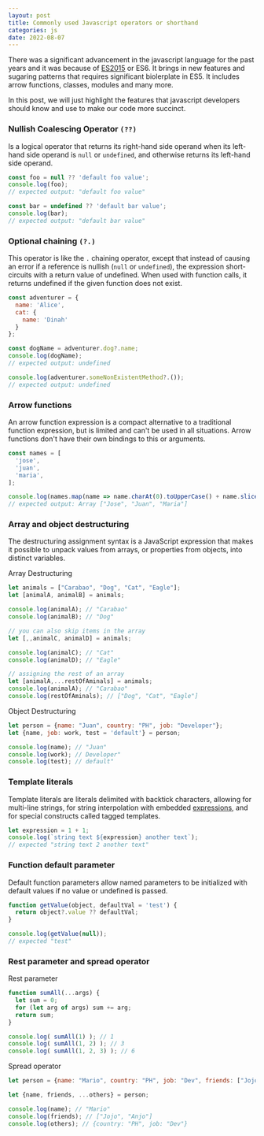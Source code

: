 ```yaml
---
layout: post
title: Commonly used Javascript operators or shorthand
categories: js
date: 2022-08-07
---
```


There was a significant advancement in the javascript language for the past years and it was because of
[ES2015](https://262.ecma-international.org/6.0/) or ES6. It brings in new features and sugaring patterns that
requires significant biolerplate in ES5. It includes arrow functions, classes, modules and many more.

In this post, we will just highlight the features that javascript developers should know and use to make
our code more succinct.

### Nullish Coalescing Operator `(??)`
Is a logical operator that returns its right-hand side operand when its left-hand side operand is `null` or `undefined`, and otherwise returns its left-hand side operand.

```js
const foo = null ?? 'default foo value';
console.log(foo);
// expected output: "default foo value"

const bar = undefined ?? 'default bar value';
console.log(bar);
// expected output: "default bar value"
```

### Optional chaining `(?.)`
This operator is like the `.` chaining operator, except that instead of causing an error if a reference is nullish (`null` or `undefined`), the expression short-circuits with a return value of undefined.
When used with function calls, it returns undefined if the given function does not exist.

```js
const adventurer = {
  name: 'Alice',
  cat: {
    name: 'Dinah'
  }
};

const dogName = adventurer.dog?.name;
console.log(dogName);
// expected output: undefined

console.log(adventurer.someNonExistentMethod?.());
// expected output: undefined
```

### Arrow functions
An arrow function expression is a compact alternative to a traditional function expression, but is limited and can't be used in all situations.
Arrow functions don't have their own bindings to this or arguments.

```js
const names = [
  'jose',
  'juan',
  'maria',
];

console.log(names.map(name => name.charAt(0).toUpperCase() + name.slice(1)));
// expected output: Array ["Jose", "Juan", "Maria"]
```

### Array and object destructuring
The destructuring assignment syntax is a JavaScript expression that makes it possible to unpack values from arrays, or properties from objects, into distinct variables.

Array Destructuring

```js
let animals = ["Carabao", "Dog", "Cat", "Eagle"];
let [animalA, animalB] = animals;

console.log(animalA); // "Carabao"
console.log(animalB); // "Dog"

// you can also skip items in the array
let [,,animalC, animalD] = animals;

console.log(animalC); // "Cat"
console.log(animalD); // "Eagle"

// assigning the rest of an array
let [animalA,...restOfAminals] = animals;
console.log(animalA); // "Carabao"
console.log(restOfAminals); // ["Dog", "Cat", "Eagle"]
```

Object Destructuring

```js
let person = {name: "Juan", country: "PH", job: "Developer"};
let {name, job: work, test = 'default'} = person;

console.log(name); // "Juan"
console.log(work); // Developer"
console.log(test); // default"
```

### Template literals
Template literals are literals delimited with backtick characters, allowing for multi-line strings,
for string interpolation with embedded [expressions](https://developer.mozilla.org/en-US/docs/Web/JavaScript/Guide/Expressions_and_Operators),
and for special constructs called tagged templates.

```js
let expression = 1 + 1;
console.log(`string text ${expression} another text`);
// expected "string text 2 another text"
```

### Function default parameter
Default function parameters allow named parameters to be initialized with default values if no value or undefined is passed.

```js
function getValue(object, defaultVal = 'test') {
  return object?.value ?? defaultVal;
}

console.log(getValue(null));
// expected "test"
```

### Rest parameter and spread operator

Rest parameter

```js
function sumAll(...args) {
  let sum = 0;
  for (let arg of args) sum += arg;
  return sum;
}

console.log( sumAll(1) ); // 1
console.log( sumAll(1, 2) ); // 3
console.log( sumAll(1, 2, 3) ); // 6
```

Spread operator

```js
let person = {name: "Mario", country: "PH", job: "Dev", friends: ["Jojo", "Lei"]};

let {name, friends, ...others} = person;

console.log(name); // "Mario"
console.log(friends); // ["Jojo", "Anjo"]
console.log(others); // {country: "PH", job: "Dev"}
```





